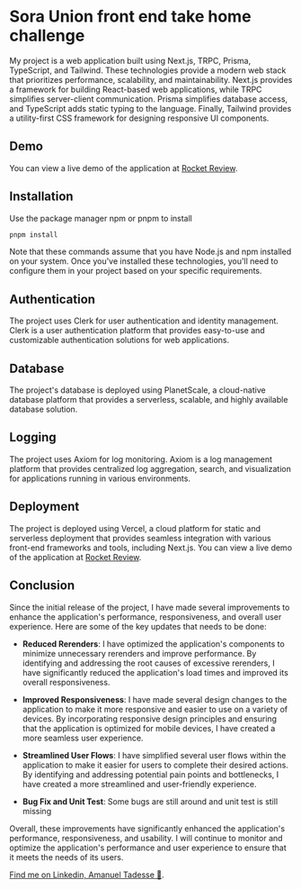 # Sora Union front end take home challenge

My project is a web application built using Next.js, TRPC, Prisma, TypeScript, and Tailwind. These technologies provide a modern web stack that prioritizes performance, scalability, and maintainability. Next.js provides a framework for building React-based web applications, while TRPC simplifies server-client communication. Prisma simplifies database access, and TypeScript adds static typing to the language. Finally, Tailwind provides a utility-first CSS framework for designing responsive UI components.

## Demo

You can view a live demo of the application at [Rocket Review](https://sora-union-rockets-amanuell2.vercel.app/). 

## Installation

Use the package manager npm or pnpm to install

```bash
pnpm install
```

Note that these commands assume that you have Node.js and npm installed on your system. Once you've installed these technologies, you'll need to configure them in your project based on your specific requirements.

## Authentication

The project uses Clerk for user authentication and identity management. Clerk is a user authentication platform that provides easy-to-use and customizable authentication solutions for web applications.

## Database

The project's database is deployed using PlanetScale, a cloud-native database platform that provides a serverless, scalable, and highly available database solution.

## Logging

The project uses Axiom for log monitoring. Axiom is a log management platform that provides centralized log aggregation, search, and visualization for applications running in various environments.

## Deployment

The project is deployed using Vercel, a cloud platform for static and serverless deployment that provides seamless integration with various front-end frameworks and tools, including Next.js.
You can view a live demo of the application at [Rocket Review](https://sora-union-rockets-amanuell2.vercel.app/).


## Conclusion



Since the initial release of the project, I have made several improvements to enhance the application's performance, responsiveness, and overall user experience. Here are some of the key updates that needs to be done:

- **Reduced Rerenders**: I have optimized the application's components to minimize unnecessary rerenders and improve performance. By identifying and addressing the root causes of excessive rerenders, I have significantly reduced the application's load times and improved its overall responsiveness.

- **Improved Responsiveness**: I have made several design changes to the application to make it more responsive and easier to use on a variety of devices. By incorporating responsive design principles and ensuring that the application is optimized for mobile devices, I have created a more seamless user experience.

- **Streamlined User Flows**: I have simplified several user flows within the application to make it easier for users to complete their desired actions. By identifying and addressing potential pain points and bottlenecks, I have created a more streamlined and user-friendly experience.

- **Bug Fix and Unit Test**: Some bugs are still around and unit test is still missing

Overall, these improvements have significantly enhanced the application's performance, responsiveness, and usability. I will continue to monitor and optimize the application's performance and user experience to ensure that it meets the needs of its users. 

[Find me on Linkedin, Amanuel Tadesse 🚀](https://www.linkedin.com/in/amanuel-tadesse-b96245173/). 
```

